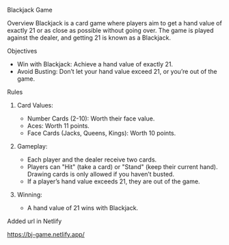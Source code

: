 Blackjack Game

Overview
Blackjack is a card game where players aim to get a hand value of exactly 21 or as close as possible without going over. The game is played against the dealer, and getting 21 is known as a Blackjack.

Objectives
* Win with Blackjack: Achieve a hand value of exactly 21.
* Avoid Busting: Don’t let your hand value exceed 21, or you’re out of the game.

Rules
1. Card Values:
    * Number Cards (2-10): Worth their face value.
    * Aces: Worth 11 points.
    * Face Cards (Jacks, Queens, Kings): Worth 10 points.

2. Gameplay:
    * Each player and the dealer receive two cards.
    * Players can "Hit" (take a card) or "Stand" (keep their current hand). Drawing cards is only allowed if you haven’t busted.
    * If a player’s hand value exceeds 21, they are out of the game.

3. Winning:
    * A hand value of 21 wins with Blackjack.


Added url in Netlify 

https://bj-game.netlify.app/
